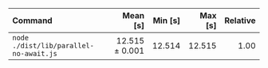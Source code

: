 | Command | Mean [s] | Min [s] | Max [s] | Relative |
|:---|---:|---:|---:|---:|
| `node ./dist/lib/parallel-no-await.js` | 12.515 ± 0.001 | 12.514 | 12.515 | 1.00 |
